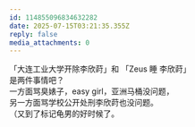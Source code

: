 ```yaml
---
id: 114855096834632282
date: 2025-07-15T03:21:35.355Z
reply: false
media_attachments: 0
---
```


「大连工业大学开除李欣莳」和 「Zeus 睡 李欣莳」  
是两件事情吧？  
一方面骂臭婊子，easy girl，亚洲马桶没问题，  
另一方面骂学校公开处刑李欣莳也没问题。  
（又到了标记龟男的好时候了。

